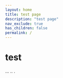 ```yaml
---
layout: home
title: test page
description: "test page"
nav_exclude: true
has_children: false
permalink: /
---
```

# test


...
..
.
